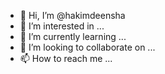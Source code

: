 - 👋 Hi, I’m @hakimdeensha
- 👀 I’m interested in ...
- 🌱 I’m currently learning ...
- 💞️ I’m looking to collaborate on ...
- 📫 How to reach me ...

<!---
hakimdeensha/hakimdeensha is a ✨ special ✨ repository because its `README.md` (this file) appears on your GitHub profile.
You can click the Preview link to take a look at your changes.
--->
